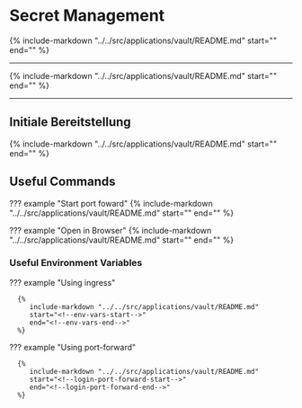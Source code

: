 # Secret Management

{%
   include-markdown "../../src/applications/vault/README.md"
   start="<!--description-start-->"
   end="<!--description-end-->"
%}

---

{%
   include-markdown "../../src/applications/vault/README.md"
   start="<!--header-start-->"
   end="<!--header-end-->"
%}

---

## Initiale Bereitstellung

{%
   include-markdown "../../src/applications/vault/README.md"
   start="<!--vault-init-start-->"
   end="<!--vault-init-end-->"
%}

## Useful Commands

??? example "Start port foward"
    {%
       include-markdown "../../src/applications/vault/README.md"
       start="<!--port-forward-start-->"
       end="<!--port-forward-end-->"
    %}

??? example "Open in Browser"
    {%
       include-markdown "../../src/applications/vault/README.md"
       start="<!--httpproxies-start-->"
       end="<!--httpproxies-end-->"
    %}


### Useful Environment Variables

??? example "Using ingress"

      {%
         include-markdown "../../src/applications/vault/README.md"
         start="<!--env-vars-start-->"
         end="<!--env-vars-end-->"
      %}

??? example "Using port-forward"

      {%
         include-markdown "../../src/applications/vault/README.md"
         start="<!--login-port-forward-start-->"
         end="<!--login-port-forward-end-->"
      %}
